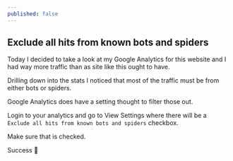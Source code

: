 ```yaml
---
published: false
---
```

## Exclude all hits from known bots and spiders

Today I decided to take a look at my Google Analytics for this website and I had way more traffic than as site like this ought to have. 

Drilling down into the stats I noticed that most of the traffic must be from either bots or spiders.

Google Analytics does have a setting thought to filter those out. 

Login to your analytics and go to View Settings where there will be a `Exclude all hits from known bots and spiders` checkbox. 

Make sure that is checked.


Success 🎉
